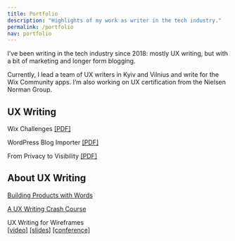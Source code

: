 ```yaml
---
title: Portfolio
description: "Highlights of my work as writer in the tech industry."
permalink: /portfolio
nav: portfolio
---
```


I’ve been writing in the tech industry since 2018: mostly UX writing, but with a bit of marketing and longer form blogging. 

Currently, I lead a team of UX writers in Kyiv and Vilnius and write for the Wix Community apps. I’m also working on UX certification from the Nielsen Norman Group.

## UX  Writing

Wix Challenges&nbsp;[[PDF]](/static/portfolio/challenges.pdf)

WordPress Blog Importer&nbsp;[[PDF]](/static/portfolio/blog-importer.pdf)

From Privacy to Visibility&nbsp;[[PDF]](/static/portfolio/privacy-to-visibility.pdf)

## About UX Writing 

[Building Products with Words](https://medium.com/wix-product-community-ua/building-products-with-words-3c04b5c29b26)

[A UX Writing Crash Course](https://uxdesign.cc/a-ux-writing-crash-course-dce6c95e2aaa) 

UX Writing for Wireframes<br>
[[video]](https://www.youtube.com/watch?v=yJJ1wTKjFOU) [[slides]](/static/portfolio/ux-salon-2020-words.pdf) [[conference]](http://words2020.uxsalon.com/speakers/derek-kedziora/)


<!--
Do Not Lean Podcast<br>
[[SoundCloud]](https://soundcloud.com/do_not_lean/derek-kedziora) [[Apple]](https://apple.co/2NHowW5) [[Spotify]](https://spoti.fi/2YNqRoz)-->